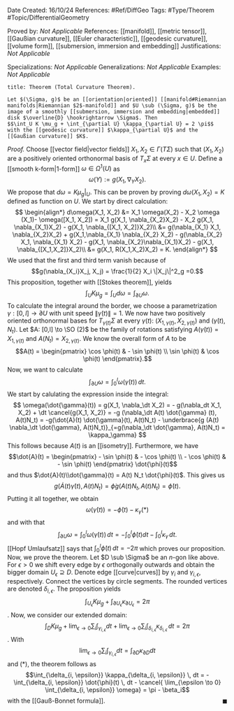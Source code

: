 <div class="topSpace"></div>

Date Created: 16/10/24
References: #Ref/DiffGeo 
Tags: #Type/Theorem #Topic/DifferentialGeometry 

Proved by: <i>Not Applicable</i>
References: [[manifold]], [[metric tensor]], [[Gaußian curvature]], [[Euler characteristic]], [[geodesic curvature]], [[volume form]], [[submersion, immersion and embedding]]
Justifications: <i>Not Applicable</i>

Specializations: <i>Not Applicable</i>
Generalizations: <i>Not Applicable</i>
Examples: <i>Not Applicable</i>

``` ad-Theorem
title: Theorem (Total Curvature Theorem).

Let $(\Sigma, g)$ be an [[orientation|oriented]] [[manifold#Riemannian manifolds|Riemannian $2$-manifold]] and $U \sub (\Sigma, g)$ be the image of a smoothly [[submersion, immersion and embedding|embedded]] disk $\overline{D} \hookrightarrow \Sigma$. Then
$$\int_U K \mu_g + \int_{\partial U} \kappa_{\partial U} = 2 \pi$$
with the [[geodesic curvature]] $\kappa_{\partial U}$ and the [[Gaußian curvature]] $K$.

```

<i>Proof.</i>
Choose [[vector field|vector fields]] $X_1, X_2 \in \Gamma(T\Sigma)$ such that $(X_1, X_2)$ are a positively oriented orthonormal basis of $T_x \Sigma$ at every $x \in U$. Define a [[smooth k-form|$1$-form]] $\omega \in \Omega^1 (U)$ as $$\omega(Y) := g(X_1, \nabla_Y X_2).$$ We propose that $d\omega = K\mu_g|_U$.
This can be proven by proving $d\omega(X_1, X_2)  = K$ defined as function on $U$. We start by direct calculation:
$$
\begin{align*}
d\omega(X_1, X_2) &= X_1 \omega(X_2) - X_2 \omega (X_1)- \omega([X_1, X_2]) = X_1 g(X_1, \nabla_{X_2}X_2) - X_2 g(X_1, \nabla_{X_1}X_2) - g(X_1, \nabla_{[X_1, X_2]}X_2)\\
&= g(\nabla_{X_1} X_1, \nabla_{X_2}X_2) + g(X_1,\nabla_{X_1} \nabla_{X_2} X_2) - g(\nabla_{X_2} X_1, \nabla_{X_1} X_2) - g(X_1, \nabla_{X_2}\nabla_{X_1}X_2) - g(X_1, \nabla_{[X_1,X_2]}X_2)\\
&= g(X_1, R(X_1,X_2)X_2) = K.
\end{align*}
$$
We used that the first and third term vanish because of $$g(\nabla_{X_i}X_j, X_j) = \frac{1}{2} X_i \|X_j\|^2_g =0.$$ This proposition, together with [[Stokes theorem]], yields $$\int_U K \mu_g = \int_U d\omega = \int_{\partial U} \omega.$$ To calculate the integral around the border, we choose a parametrization $\gamma: [0,l] \to \partial U$ with unit speed $\| \dot{\gamma}(t)\| = 1$. We now have two positively oriented orthonormal bases for $T_{\gamma(t)}\Sigma$ at every $\gamma(t)$: $(X_{1, \gamma(t)}, X_{2, \gamma(t)})$ and $(\dot{\gamma}(t), N_t)$.
Let $A: [0,l] \to \SO (2)$ be the family of rotations satisfying $A(\dot{\gamma}(t)) = X_{1, \gamma(t)}$ and $A(N_t) = X_{2, \gamma(t)}$. We know the overall form of $A$ to be $$A(t) = \begin{pmatrix} \cos \phi(t) & - \sin \phi(t) \\ \sin \phi(t) & \cos \phi(t) \end{pmatrix}.$$ Now, we want to calculate $$\int_{\partial U} \omega = \int_0^l \omega(\dot{\gamma}(t)) \, dt.$$ We start by calulating the expression inside the integral:
$$
\omega(\dot{\gamma}(t)) = g(X_1, \nabla_\dt X_2)  = - g(\nabla_dt X_1, X_2) + \dt \cancel{g(X_1, X_2)} = -g (\nabla_\dt A(t) \dot{\gamma} (t), A(t)N_t) = -g(\dot{A}(t) \dot{\gamma}(t), A(t)N_t) - \underbrace{g (A(t) \nabla_\dt \dot{\gamma}, A(t)N_t)}_{=g(\nabla_\dt \dot{\gamma}, A(t)N_t) = \kappa_\gamma}
$$
This follows because $A(t)$ is an [[isometry]]. Furthermore, we have $$\dot{A}(t) = \begin{pmatrix} - \sin \phi(t) & - \cos \phi(t) \\ - \cos \phi(t) & - \sin \phi(t) \end{pmatrix} \dot{\phi}(t)$$ and thus $\dot{A}(t)\\dot{\gamma}(t) = A(t) N_t \dot{\phi}(t)$. This gives us $$g(\dot{A}(t)\dot{\gamma}(t), A(t)N_t) = \dot{\phi} g(A(t)N_t, A(t)N_t) = \dot{\phi}(t).$$ Putting it all together, we obtain $$\omega (\dot{\gamma}(t)) = - \dot{\phi}(t) - \kappa_\gamma (\ast)$$ and with that $$\int_{\partial U} \omega = \int_0^l \omega(\dot{\gamma}(t)) \, dt = - \int_0^l \dot{\phi} (t) dt - \int_0^l \kappa_\gamma \, dt.$$ [[Hopf Umlaufsatz]] says that $\int_0^l \dot{\phi}(t) \, dt = -2 \pi$ which proves our proposition. Now, we prove the theorem.
Let $D \sub \Sigma$ be an $n$-gon like above. For $\epsilon > 0$ we shift every edge by $\epsilon$ orthogonally outwards and obtain the bigger domain $U_\epsilon \supseteq D$. Denote edge [[curve|curves]] by $\gamma_i$ and $\gamma_{i, \epsilon}$, respectively. Connect the vertices by circle segments. The rounded vertices are denoted $\delta_{i, \epsilon}$. The proposition yields $$\int_{U_\epsilon} K \mu_g + \int_{\partial U_\epsilon} \kappa_{\partial U_\epsilon} = 2\pi$$. Now, we consider our extended domain: $$\int_D K \mu_g + \lim_{\epsilon \to 0} \sum_i \int_{\gamma_{i, \epsilon}} dt + \lim_{\epsilon \to 0} \sum_i \int_{\delta_{i, \epsilon}} \kappa_{\delta_{i, \epsilon}} \, dt = 2 \pi$$. With $$\lim_{\epsilon \to 0} \sum_i \int_{\gamma_{i, \epsilon}} dt = \int_{\partial D} \kappa_{\partial D} dt$$ and $(\ast)$, the theorem follows as $$\int_{\delta_{i, \epsilon}} \kappa_{\delta_{i, \epsilon}} \, dt = - \int_{\delta_{i, \epsilon}} \dot{\phi}(t) \, dt - \cancel{ \lim_{\epsilon \to 0} \int_{\delta_{i, \epsilon}} \omega} = \pi - \beta_i$$ with the [[Gauß-Bonnet formula]].
<span style="float:right;">$\blacksquare$</span>